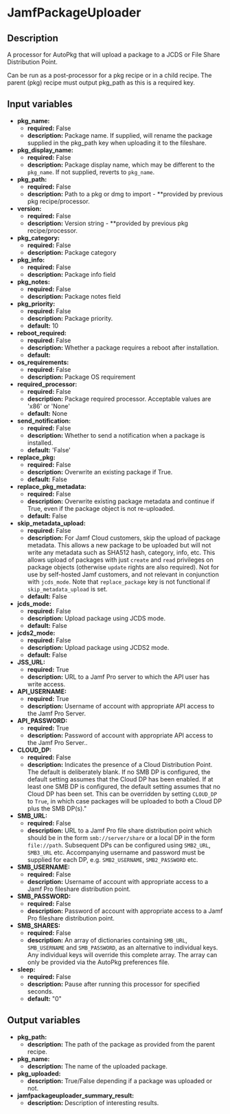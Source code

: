 # JamfPackageUploader

## Description

A processor for AutoPkg that will upload a package to a JCDS or File Share Distribution Point.

Can be run as a post-processor for a pkg recipe or in a child recipe. The parent (pkg) recipe must output pkg_path as this is a required key.

## Input variables

- **pkg_name:**
  - **required:** False
  - **description:** Package name. If supplied, will rename the package supplied in the pkg_path key when uploading it to the fileshare.
- **pkg_display_name:**
  - **required:** False
  - **description:** Package display name, which may be different to the `pkg_name`. If not supplied, reverts to `pkg_name`.
- **pkg_path:**
  - **required:** False
  - **description:** Path to a pkg or dmg to import - \*\*provided by previous pkg recipe/processor.
- **version:**
  - **required:** False
  - **description:** Version string - \*\*provided by previous pkg recipe/processor.
- **pkg_category:**
  - **required:** False
  - **description:** Package category
- **pkg_info:**
  - **required:** False
  - **description:** Package info field
- **pkg_notes:**
  - **required:** False
  - **description:** Package notes field
- **pkg_priority:**
  - **required:** False
  - **description:** Package priority.
  - **default:** 10
- **reboot_required:**
  - **required:** False
  - **description:** Whether a package requires a reboot after installation.
  - **default:**
- **os_requirements:**
  - **required:** False
  - **description:** Package OS requirement
- **required_processor:**
  - **required:** False
  - **description:** Package required processor. Acceptable values are 'x86' or 'None'
  - **default:** None
- **send_notification:**
  - **required:** False
  - **description:** Whether to send a notification when a package is installed.
  - **default:** 'False'
- **replace_pkg:**
  - **required:** False
  - **description:** Overwrite an existing package if True.
  - **default:** False
- **replace_pkg_metadata:**
  - **required:** False
  - **description:** Overwrite existing package metadata and continue if True, even if the package object is not re-uploaded.
  - **default:** False
- **skip_metadata_upload:**
  - **required:** False
  - **description:** For Jamf Cloud customers, skip the upload of package metadata. This allows a new package to be uploaded but will not write any metadata such as SHA512 hash, category, info, etc. This allows upload of packages with just `create` and `read` privileges on package objects (otherwise `update` rights are also required). Not for use by self-hosted Jamf customers, and not relevant in conjunction with `jcds_mode`. Note that `replace_package` key is not functional if `skip_metadata_upload` is set.
  - **default:** False
- **jcds_mode:**
  - **required:** False
  - **description:** Upload package using JCDS mode.
  - **default:** False
- **jcds2_mode:**
  - **required:** False
  - **description:** Upload package using JCDS2 mode.
  - **default:** False
- **JSS_URL:**
  - **required:** True
  - **description:** URL to a Jamf Pro server to which the API user has write access.
- **API_USERNAME:**
  - **required:** True
  - **description:** Username of account with appropriate API access to the Jamf Pro Server.
- **API_PASSWORD:**
  - **required:** True
  - **description:** Password of account with appropriate API access to the Jamf Pro Server..
- **CLOUD_DP:**
  - **required:** False
  - **description:** Indicates the presence of a Cloud Distribution Point. The default is deliberately blank. If no SMB DP is configured, the default setting assumes that the Cloud DP has been enabled. If at least one SMB DP is configured, the default setting assumes that no Cloud DP has been set. This can be overridden by setting `CLOUD_DP` to `True`, in which case packages will be uploaded to both a Cloud DP plus the SMB DP(s)."
- **SMB_URL:**
  - **required:** False
  - **description:** URL to a Jamf Pro file share distribution point which should be in the form `smb://server/share` or a local DP in the form `file://path`. Subsequent DPs can be configured using `SMB2_URL`, `SMB3_URL` etc. Accompanying username and password must be supplied for each DP, e.g. `SMB2_USERNAME`, `SMB2_PASSWORD` etc.
- **SMB_USERNAME:**
  - **required:** False
  - **description:** Username of account with appropriate access to a Jamf Pro fileshare distribution point.
- **SMB_PASSWORD:**
  - **required:** False
  - **description:** Password of account with appropriate access to a Jamf Pro fileshare distribution point.
- **SMB_SHARES:**
  - **required:** False
  - **description:** An array of dictionaries containing `SMB_URL`, `SMB_USERNAME` and `SMB_PASSWORD`, as an alternative to individual keys. Any individual keys will override this complete array. The array can only be provided via the AutoPkg preferences file.
- **sleep:**
  - **required:** False
  - **description:** Pause after running this processor for specified seconds.
  - **default:** "0"

## Output variables

- **pkg_path:**
  - **description:** The path of the package as provided from the parent recipe.
- **pkg_name:**
  - **description:** The name of the uploaded package.
- **pkg_uploaded:**
  - **description:** True/False depending if a package was uploaded or not.
- **jamfpackageuploader_summary_result:**
  - **description:** Description of interesting results.
